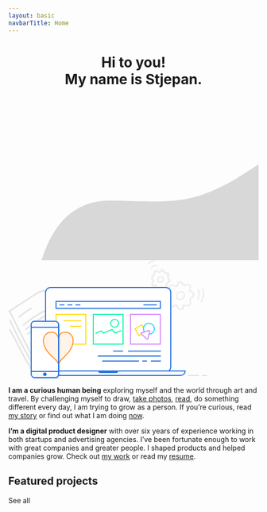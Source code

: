 ```yaml
---
layout: basic
navbarTitle: Home
---
```


<header class="grid">
  <div class="img-fix"><simg name="profile.jpg" class="profile" /></div>
  <h1>Hi to you! <br><div class="subtitle">My name is Stjepan.</div></h1>
</header>

<section class="intro grid">
  <div class="home-bg">
    <svg width="922" height="533" xmlns="http://www.w3.org/2000/svg">
      <path d="M57 330.017c22-108 72.667-161 152-159 119 3 151 7 228-32s231-177 358-129 192 80 272 50 209-73 287-43c52 20 120.667 103 206 249l-189 168-1371 99 57-203z" fill="#D8D8D8" fill-rule="evenodd"/>
    </svg>
  </div>
  <div class="laptop">
    <svg width="400" height="239" xmlns="http://www.w3.org/2000/svg">
      <g fill="none" fill-rule="evenodd">
        <g fill-rule="nonzero">
          <path d="M1.63 140.68c-.99-1.67 1.6-3.18 2.59-1.51 16.35 27.52 28.27 57.56 46.95 83.69 1.13 1.57-1.48 3.07-2.59 1.51-18.68-26.14-30.6-56.17-46.95-83.69zm3-20.54c15.13 33.17 32.02 65.86 51.41 96.75 1.03 1.64-1.57 3.14-2.59 1.51-19.39-30.89-36.28-63.58-51.41-96.75-.8-1.74 1.79-3.26 2.59-1.51zm69.35-57.5c-7.34.4-13.48 4.1-19.55 7.91-5.86 3.68-11.68 7.44-17.49 11.21-9.84 6.377-19.658 12.806-29.548 19.116l-3.108 1.973L58.75 211.95c.84 1.68-1.614 3.17-2.529 1.623l-.061-.113-54.515-109.2c-1.259-.024-2.075-1.972-.725-2.83C13.54 93.45 26 85.25 38.54 77.15c10.65-6.88 22.25-16.8 35.44-17.51 1.93-.1 1.92 2.9 0 3zm-5.93 71.54c-9.99 3.73-19.27 8.9-27.69 15.43-1.51 1.17-3.65-.94-2.12-2.12 8.85-6.87 18.51-12.27 29.01-16.2 1.82-.68 2.59 2.22.8 2.89zm16.21-25.12c-17.6 7.92-33.77 18.42-48.13 31.32-1.43 1.29-3.56-.82-2.12-2.12 14.54-13.07 30.91-23.77 48.74-31.79 1.74-.79 3.27 1.8 1.51 2.59zm-6.14-7.99c-16.86 8.15-32.53 18.34-46.79 30.48-1.46 1.25-3.6-.87-2.12-2.12 14.45-12.3 30.32-22.69 47.4-30.95 1.73-.84 3.25 1.75 1.51 2.59zm-31.15-2.78a142.18 142.18 0 0 0-24.05 17c-1.45 1.27-3.58-.85-2.12-2.12A146.29 146.29 0 0 1 45.46 95.7c1.68-.95 3.19 1.64 1.51 2.59z" fill="#000" opacity=".1"/>
          <path d="M349.61 43.53c1.57 1 1.75 2.52 2.97 3.6 3.08 2.72 5.22-.25 8.38-.08 1.67.09 3.43.78 4.7 1.88 1.31 1.15 2.13 2.71 2.43 4.41.45 2.55-.92 3.64-1.14 5.84-.78.61-.68 1.13.31 1.58.55.79 1.31 1.24 2.29 1.33.63.36 1.3.63 1.88 1.07 1.7 1.29 2.86 3.26 3.12 5.37.22 1.78-.19 3.65-1.13 5.18-1.28 2.07-3.34 2.32-4.92 3.86-2.58 2.53.38 6.14-.1 9.13a8.205 8.205 0 0 1-2.18 4.35c-3.455 3.549-8.39 2.295-12.46.66-.352 1.608.75 4.69-.36 6.25-1.11 1.56-3.11 2.19-4.91 2.44-3.81.53-7.59-.77-8.95-4.56-.76-2.11-1.17-3.6-4.2-2.76-.89.25-1.85 1.43-2.76 1.82-1.63.69-3.43.98-5.08.13-3.75-1.94-3.38-6.41-2.78-9.83.53-3 1.08-5.58-1.36-7.96-.67-.64-1.53-.8-2.19-1.56-1.05-1.19-1.32-2.81-1.52-4.33-.3-2.37-.36-5.13 1.48-6.96 1.18-1.16 3.69-.91 3.99-2.47.08-.45-1.36-2.13-1.58-2.68a9.15 9.15 0 0 1-.67-4.14c.15-2.05.99-3.91 2.57-5.25 1.24-1.05 2.94-1.75 4.58-1.72.96.02 1.76.29 2.62.65.64.23 1.24.56 1.78.98 1.302 1.285 2.728 1.278 4.283-.034 1.17-3.436 2.156-6.855 6.557-7.266 1.51-.14 3.07.26 4.35 1.07zm-7.344 4.325c.214.227.367.525.414.895.34 2.64-1.09 5.28-3.88 5.79-1.22.22-2.52-.19-3.61-.72-1.01-.49-1.84-1.4-2.86-1.84-6.66-2.85-6.73 4.28-5.28 7.44.95 2.06 2.37 4.09-.1 5.8-.51.35-1.34.28-1.81.6-1.83 1.26-3.32 3.88-2.35 6.28.92 2.3 3.32 2.75 4.87 4.34 2.37 2.43 1.79 5.01.75 7.87a11.96 11.96 0 0 0-1.219 3.729l-.061.441 5.31 3.06c.89-.11 2.01-1.73 2.94-2.17 1.01-.48 2.06-.91 3.23-.6 4.14 1.1 2.48 6.85 6.11 8.43 6.54 2.84 4.49-5.57 7.28-8.33.289-.285.61-.417.925-.435.253-.078.551-.066.885.075 2.94 1.24 7.36 3.38 10.29.42 2.22-2.25.86-4.97.34-7.44-.44-2.08-.45-3.63 1.03-5.36.74-.87 1.86-1.17 2.76-1.8 2.37-.85 3.26-2.43 2.66-4.72.77-2.71-.43-4.43-3.6-5.14-1.52-.79-3.12-1.07-3.78-2.93-.62-1.76.25-2.41.85-3.88 1.74-2.96.91-5.44-2.5-7.44-1.37.26-2.73.51-4.1.76-1.38.41-2.04 1.3-3.63 1.28-1.66-.03-2.49-.78-3.44-1.93-1.77-2.14-.87-3.54-4.36-4.05-2.04-.908-3.39-.385-4.064 1.575zM389.81 58.21c-.85-1.72 1.74-3.24 2.59-1.51 4.58 9.3 2.34 19.02-2.72 27.62-.98 1.67-3.57.16-2.59-1.51 4.48-7.61 6.81-16.28 2.72-24.6zm-34.95 7.77c2.35 4.31.74 9.87-3.28 12.57-3.53 2.37-10.73 3.86-12.74-1.06-1.84-4.51-1.46-11.45 2.8-14.42.831-.575 1.638-.139 1.993.562l.035.076.127-.108c3.588-2.966 8.807-1.76 11.065 2.38zm27.68-7.32c2.32 1.39 2.92 5.04 3.09 7.51.3 4.38-1.08 8.62-2.45 12.71-.61 1.82-3.5 1.03-2.89-.8.94-2.81 1.91-5.63 2.24-8.59.22-1.88.55-7.02-1.49-8.24-1.66-.99-.15-3.58 1.5-2.59zm-37.01 7.4c-.809.763-1.861.38-2.334-.335l-.046-.076-.2.15c-2.394 1.9-2.42 6.276-1.737 9.059l.057.222c.99 3.67 5.2 2.71 7.82 1.42 2.67-1.31 4.37-4.33 3.79-7.32-.65-3.4-4.51-5.79-7.35-3.12zm-1.862-2.352l-.067.058a7.843 7.843 0 0 0-.191.174c-.564.532-.562 1.189-.266 1.701l.006.008.103-.075c.622-.495.683-1.251.423-1.849l-.008-.017zM310.04 18.38c1.74.16 3.13 1.06 4.09 2.51 1.3 1.95 1.28 2.87 3.78 3.13 2.73.29 5.09.47 6.38 3.41 1.32 3.02-2.05 5.99-1.1 7.99.5 1.06 2.36 1.73 2.98 3.06.51 1.09.69 2.4.48 3.59-.69 3.92-4.4 3.72-6.08 6.34-1.78 2.77-.23 6.16-4.01 8.07-2.866 1.45-5.747.111-8.182-1.525-.358 1.199-.21 2.872-1.188 3.805-.8.76-2.04 1-3.08 1.08-3.27.24-5.54-1.55-6.8-4.28.17-.98-.18-1.7-1.05-2.17-.51-1.02-1.19-1.15-2.02-.39-.54-.01-1.17.41-1.74.45-1.23.08-2.44-.13-3.41-.96-2.66-2.29-1.09-5.26-.31-7.83.54-1.78 1.65-2.98.38-5.16-.32-.55-1.02-.93-1.33-1.53-.7-1.34-.55-3.3-.22-4.71.31-1.3.75-2.59 1.88-3.42 1.3-.96 2.44-.4 2.98-1.63.48-1.1-.63-3.44.02-4.98.55-1.31 1.41-2.28 2.67-2.93 1.56-.81 3.24-.88 4.85-.12.598.281 2.58 2.616 3.894 2.825 1.508-2.408 2.793-4.926 6.136-4.625zm-2.139 4.465c-.471 2.015-1.691 3.805-4.081 3.655-.78-.05-1.45-.4-2.08-.8-1.65-1.03-5.22-6.71-6.38 1.73-.3 2.21.96 2.78-1.22 4.41-.51.38-1.28-.09-1.74.22-4.06 2.72-.84 4.17.33 6.77.76 1.67 1.2 2.89.51 4.7-.2.48-.46.91-.79 1.3-1.64 1.48-1.18 3.19 1.38 5.12 2.06 0 1.52-1.42 3.77-.79 1.86.52 1.94 1.8 2.53 3.38.09.57.1 1.15.02 1.73 3.36 2 5.11 2.01 5.24.01.35-.27.83-1.94 1.45-2.45.29-.241.605-.353.913-.37.346-.12.75-.078 1.157.22 2.74 1.99 4.76 3.93 7.89-2.01.26-.5-.24-1.35-.02-1.92.74-1.9.79-1.63 2.16-2.96 2.28-2.22 1.05 2.49 2.17-3.66 1.21-6.66.7-1.45-.63-3.99-.51-.95-1.07-1.36-1.06-2.49.02-2.86 2.16-1.15-.24-5-2.54-4.09-1.42-1.33-4.5-2.2-1.57-.45-1.37-1.24-2.28-2.24-1.72-1.89 1.91-1.03-2.57-2.06-.972-.221-1.546-.333-1.929-.305zm-1.992 9.711l.045.087.128-.05c3.282-1.26 6.786.838 7.508 4.354l.04.213c.6 3.51-1.66 7.12-5.07 8.17-3.48 1.07-8.75.46-8.94-3.99-.15-3.59 1.13-7.9 4.71-9.31.729-.287 1.288.017 1.579.526zm-1.068 2.485l-.09.05c-1.569.934-1.951 3.429-2.091 5.049-.07.8-.07 1.81.72 2.32.71.45 3.07.28 3.8.12 1.65-.35 3.04-1.65 3.45-3.29.57-2.28-1.31-5.15-3.82-3.74-.802.453-1.565.1-1.961-.496l-.008-.013zm1.113-2.398l-.069.029a6.04 6.04 0 0 0-.585.288c-.84.475-.882 1.36-.505 2.008l.046.073.09-.047c.061-.03.124-.058.189-.084 1.017-.394 1.202-1.51.837-2.262l-.003-.005zM299.72 9.82c1.65 1 .14 3.6-1.51 2.59-3.06-1.86-6.82 1.69-8.66 3.85-1.25 1.48-3.36-.65-2.12-2.12 2.82-3.32 7.91-6.98 12.29-4.32zM292.54.57c1.93 0 1.93 3 0 3-3.24-.01-6.07 1.3-8.22 3.71-1.28 1.45-3.4-.68-2.12-2.12 2.65-2.97 6.37-4.59 10.34-4.59z" fill="#EEE"/>
        </g>
        <g transform="translate(46 55)">
          <g fill-rule="nonzero" stroke="#DEDEDE" stroke-width="2">
            <path d="M316 177h22M344 177h10"/>
          </g>
          <path d="M38.89 170h232.22c5.46 0 9.89-4.43 9.89-9.89V9.89c0-5.46-4.43-9.89-9.89-9.89H38.89C33.43 0 29 4.43 29 9.89v150.22c0 5.46 4.43 9.89 9.89 9.89z" stroke="#2470DF" stroke-width="2" fill="#FFF" fill-rule="nonzero"/>
          <path d="M9 177h292a9 9 0 0 0 9-9H0a9 9 0 0 0 9 9z" stroke="#2470DF" stroke-width="2" fill="#F5F9FF" fill-rule="nonzero"/>
          <path d="M138.83 172h32.35a3.83 3.83 0 0 0 3.83-3.83V168h-40v.17a3.81 3.81 0 0 0 3.82 3.83z" fill="#2470DF" fill-rule="nonzero"/>
          <path stroke="#2470DF" stroke-width="2" fill="#FFF" fill-rule="nonzero" d="M260 42H50V28h210z"/>
          <path stroke="#D787FF" stroke-width="2" fill="#FFF" fill-rule="nonzero" d="M260 114h-60V54h60z"/>
          <path stroke="#0FF7AA" stroke-width="2" fill="#FFF" fill-rule="nonzero" d="M185 114h-60V54h60z"/>
          <path stroke="#FFDB17" stroke-width="2" fill="#FFF" fill-rule="nonzero" d="M84 114h26V54H50v13"/>
          <path d="M55 103s.3-13 13-13 22.41 12.55 12 33c-7.89 15.51-25.34 23.54-25 33" stroke="#FF922B" stroke-width="2" fill="#FFF4EA" fill-rule="nonzero"/>
          <path d="M253 35h-27M99 35H89M83 35H73M67 35H57M261 128h-66M185 128h-20" stroke="#2470DF" stroke-width="2" fill="#2470DF" fill-rule="nonzero"/>
          <path d="M101 67H65M101 78H78" stroke="#FFDB17" stroke-width="2" fill="#2470DF" fill-rule="nonzero"/>
          <path d="M261 148h-20M261 138H134M233 148h-9M217 148h-74" stroke="#2470DF" stroke-width="2" fill="#2470DF" fill-rule="nonzero"/>
          <path stroke="#FFDB17" stroke-width="2" fill="#FFF" fill-rule="nonzero" d="M230.945 88.932l-13.857 8-8-13.856 13.856-8z"/>
          <circle stroke="#30D7FF" stroke-width="2" fill="#FFF" fill-rule="nonzero" cx="237" cy="83" r="11"/>
          <path d="M236.53 86.44l-14.57 5.08c-.87.31-1.09 1.44-.39 2.05l11.68 10.07c.7.61 1.8.22 1.97-.69l2.88-15.15c.19-.91-.69-1.67-1.57-1.36z" stroke="#D787FF" stroke-width="2" fill="#FFF" fill-rule="nonzero" stroke-linejoin="round"/>
          <path stroke="#0FF7AA" stroke-width="2" d="M129.47 92.48l11.33-5.16 4.97 4.49 16.92-7.33 6.05 7.28 12.15-4.98"/>
          <circle stroke="#0FF7AA" stroke-width="2" cx="168" cy="72" r="8"/>
          <g fill-rule="nonzero">
            <g opacity=".3" transform="translate(2 70)" fill="#2470DF">
              <path d="M6.5 113h42a6.5 6.5 0 0 0 6.5-6.5V6.5A6.5 6.5 0 0 0 48.5 0h-42A6.5 6.5 0 0 0 0 6.5v100a6.5 6.5 0 0 0 6.5 6.5z" stroke="#2470DF" stroke-width="2"/>
              <path stroke="#2470DF" stroke-width="2" d="M0 12h55v89H0z"/>
              <circle cx="27.5" cy="106.5" r="3.5"/>
            </g>
            <g transform="translate(0 68)">
              <path d="M6.5 113h42a6.5 6.5 0 0 0 6.5-6.5V6.5A6.5 6.5 0 0 0 48.5 0h-42A6.5 6.5 0 0 0 0 6.5v100a6.5 6.5 0 0 0 6.5 6.5z" stroke="#2470DF" stroke-width="2" fill="#F5F9FF"/>
              <path stroke="#2470DF" stroke-width="2" fill="#FFF" d="M0 12h55v89H0z"/>
              <circle fill="#2470DF" cx="27.5" cy="106.5" r="3.5"/>
            </g>
          </g>
          <path d="M55 156c.34-9.46-18.11-17.49-26-33-10.41-20.45-.7-33 12-33s14 13 14 13v53z" stroke="#FF922B" stroke-width="2" fill="#FFF4EA" fill-rule="nonzero"/>
          <path d="M55 92v70" stroke="#2470DF" stroke-width="2" fill="#FFF" fill-rule="nonzero"/>
        </g>
      </g>
    </svg>
  </div>

**I am a curious human being** exploring myself and the world through art and travel. By challenging myself to draw, [take photos](/photography), [read](/book-list), do something different every day, I am trying to grow as a person. If you’re curious, read [my story](/my-story) or find out what I am doing [now](/now).

**I’m a digital product designer** with over six years of experience working in both startups and advertising agencies. I’ve been fortunate enough to work with great companies and greater people. I shaped products and helped companies grow. Check out [my work](/work) or read my <a href="/Stjepan-Grgic-Digital-Product-Designer-Resume.pdf" target="_blank">resume</a>.

</section>

<section class="projects grid">
  <div class="projects__header">
    <h2>Featured projects</h2>
    <saber-link to="/work">See all</saber-link>
  </div>
  <div class="projects__wrap project-width">
    <ProjectCard
      url="/work/agrivi"
      title="Agrivi"
      right="113"
      description="Farm managment software"
      bgImage="stjepangrgic-agrivi-card-bgImage.jpg"
      projectImage="stjepangrgic-agrivi-card-projectImage.png"
      underlinColor="#5FC21E"/>
    <ProjectCard
      url="/work/share-istria"
      title="Share Istria"
      description="Creative Tourism Campaign"
      bgImage="stjepangrgic-share-istria-card-bgImage.jpg"
      projectImage="stjepangrgic-share-istria-card-projectImage.png"
      underlinColor="#009FE2"/>
    <ProjectCard
      url="/work/vip-xmass-chat"
      title="Vip Xmas Chat"
      description="Promotional Chat App"
      bgImage="stjepangrgic-vip-chat-card-bgImage.jpg"
      projectImage="stjepangrgic-vip-chat-card-projectImage.png"
      textColor="#000"/>
  </div>
</section>

<script>
import slink from '@/components/slink.vue'
import simg from '@/components/simg.vue'
import sfigure from '@/components/sfigure.vue'
import ProjectCard from '@/components/ProjectCard.vue'
import SmallCard from '@/components/SmallCard.vue'
import PageHeader from '@/components/PageHeader.vue'

export default {
  components: {
    slink,
    simg,
    sfigure,
    ProjectCard,
    SmallCard,
    PageHeader
  }
}
</script>

<style lang="stylus">
.index
  .profile
    width: 128px;
    border-radius: 50%
  header
    margin-top: 8rem;
    margin-bottom: 2rem;
    position: relative;
    .profile
      border-radius: 50%;
      width: 128px;
    h1
      margin-top: 3rem;
      font-size: 3.5rem;
      font-weight: 800;
      line-height: 56px;
      position: relative;
      z-index: 2;
      left: -3px;
      .subtitle
        font-size: 2.5rem;
        font-weight: 400;
  .intro
    position: relative
    p
      position: relative;
    .home-bg
      position: absolute;
      top: -50%
      right: -50%;
      z-index: -1;
      filter: blur(50px);
      opacity: 0.2;
      width: 1560px;
      height: 533px;
    .laptop
      width: 400px;
      position: absolute;
      top: -50%;
      right: -70%;
  .projects
    padding-bottom: 2rem;
    &__header
      display: flex;
      flex-direction: row;
      align-items: baseline;
      justify-content: space-between;
      line-height 24px
      h2
        font-size: 1.125rem
        color: #CBCBCB;
        line-height: 32px
        text-transform: uppercase;
</style>

